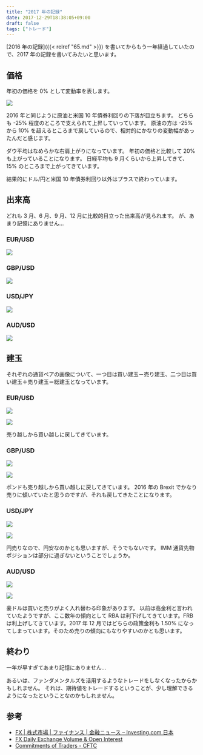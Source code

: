 ```yaml
---
title: "2017 年の記録"
date: 2017-12-29T18:38:05+09:00
draft: false
tags: ["トレード"]
---
```


[2016 年の記録]({{< relref "65.md" >}}) を書いてからもう一年経過していたので、2017 年の記録を書いてみたいと思います。

<!--more-->

## 価格

年初の価格を 0% として変動率を表します。

![](/img/75-01.png)

2016 年と同じように原油と米国 10 年債券利回りの下落が目立ちます。
どちらも -25% 程度のところで支えられて上昇していっています。
原油の方は -25% から 10% を超えるところまで戻しているので、相対的にかなりの変動幅があったんだと感じます。

ダウ平均はなめらかな右肩上がりになっています。
年初の価格と比較して 20% も上がっていることになります。
日経平均も 9 月くらいから上昇してきて、15% のところまで上がってきています。

結果的にドル/円と米国 10 年債券利回り以外はプラスで終わっています。

## 出来高

どれも 3 月、6 月、9 月、12 月に比較的目立った出来高が見られます。
が、あまり記憶にありません…

### EUR/USD

![](/img/75-02.png)

### GBP/USD

![](/img/75-03.png)

### USD/JPY

![](/img/75-04.png)

### AUD/USD

![](/img/75-05.png)

## 建玉

それぞれの通貨ペアの画像について、一つ目は買い建玉－売り建玉、二つ目は買い建玉＋売り建玉＝総建玉となっています。

### EUR/USD

![](/img/75-06.png)

![](/img/75-07.png)

売り越しから買い越しに戻してきています。

### GBP/USD

![](/img/75-08.png)

![](/img/75-09.png)

ポンドも売り越しから買い越しに戻してきています。
2016 年の Brexit でかなり売りに傾いていたと思うのですが、それも戻してきたことになります。

### USD/JPY

![](/img/75-10.png)

![](/img/75-11.png)

円売りなので、円安なのかとも思いますが、そうでもないです。
IMM 通貨先物ポジションは部分に過ぎないということでしょうか。

### AUD/USD

![](/img/75-12.png)

![](/img/75-13.png)

豪ドルは買いと売りがよく入れ替わる印象があります。
以前は高金利と言われていたようですが、ここ数年の傾向として RBA は利下げしてきています。FRB は利上げしてきています。2017 年 12 月ではどちらの政策金利も 1.50% になってしまっています。そのため売りの傾向にもなりやすいのかとも思います。

## 終わり

一年が早すぎてあまり記憶にありません…

あるいは、ファンダメンタルズを活用するようなトレードをしなくなったからかもしれません。
それは、期待値をトレードするということが、少し理解できるようになったということなのかもしれません。

## 参考

* [FX | 株式市場 | ファイナンス | 金融ニュース – Investing.com 日本](https://jp.investing.com/)
* [FX Daily Exchange Volume & Open Interest](http://www.cmegroup.com/market-data/volume-open-interest/fx-volume.html)
* [Commitments of Traders - CFTC](http://www.cftc.gov/MarketReports/CommitmentsofTraders/index.htm)

